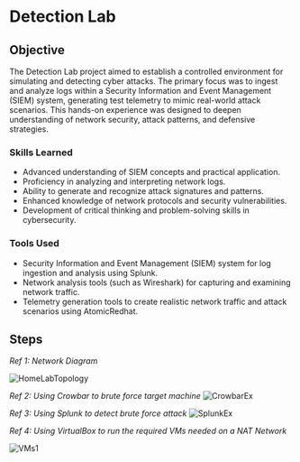 # Detection Lab

## Objective


The Detection Lab project aimed to establish a controlled environment for simulating and detecting cyber attacks. The primary focus was to ingest and analyze logs within a Security Information and Event Management (SIEM) system, generating test telemetry to mimic real-world attack scenarios. This hands-on experience was designed to deepen understanding of network security, attack patterns, and defensive strategies.

### Skills Learned


- Advanced understanding of SIEM concepts and practical application.
- Proficiency in analyzing and interpreting network logs.
- Ability to generate and recognize attack signatures and patterns.
- Enhanced knowledge of network protocols and security vulnerabilities.
- Development of critical thinking and problem-solving skills in cybersecurity.

### Tools Used


- Security Information and Event Management (SIEM) system for log ingestion and analysis using Splunk.
- Network analysis tools (such as Wireshark) for capturing and examining network traffic.
- Telemetry generation tools to create realistic network traffic and attack scenarios using AtomicRedhat.

## Steps


*Ref 1: Network Diagram*

![HomeLabTopology](https://github.com/GivenXombiE/Detection-Lab/assets/104403111/cbef54c7-5c06-4e1d-b17a-530f2a128f55)

*Ref 2: Using Crowbar to brute force target machine*
![CrowbarEx](https://github.com/GivenXombiE/Detection-Lab/assets/104403111/0f8da642-c1c3-4401-bdca-87e6fced6ae5)

*Ref 3: Using Splunk to detect brute force attack*
![SplunkEx](https://github.com/GivenXombiE/Detection-Lab/assets/104403111/0f2773d5-6602-48c5-8372-24e89c404d6b)

*Ref 4: Using VirtualBox to run the required VMs needed on a NAT Network*

![VMs1](https://github.com/GivenXombiE/Detection-Lab/assets/104403111/21bf39a6-8305-4811-ae1c-bf6797f3459c)
